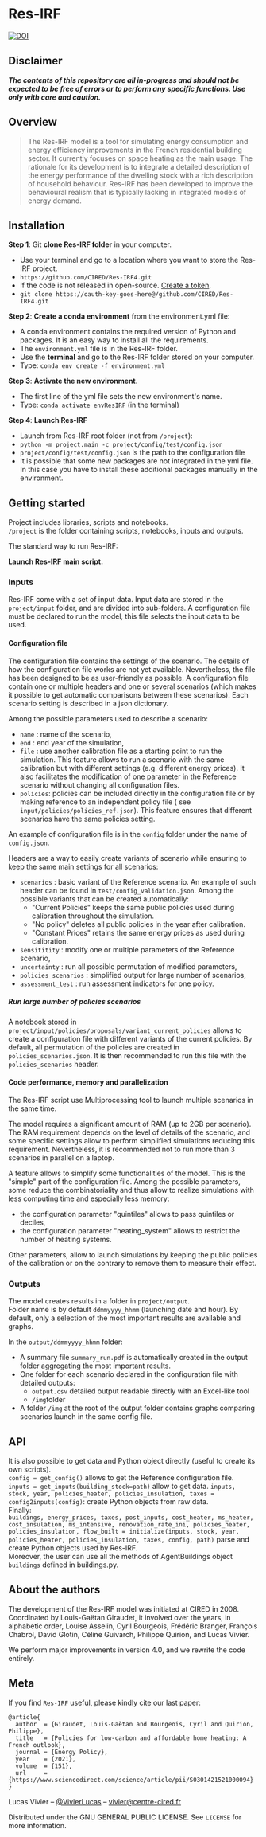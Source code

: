 # Res-IRF

[![DOI](https://zenodo.org/badge/DOI/10.5281/zenodo.6553021.svg)](https://doi.org/10.5281/zenodo.6553021)

## Disclaimer

**_The contents of this repository are all in-progress and should not be expected to be free of errors or to perform any
specific functions. Use only with care and caution._**

## Overview

> The Res-IRF model is a tool for simulating energy consumption and energy efficiency improvements in the French
> residential building sector. It currently focuses on space heating as the main usage. The rationale for its development
> is to integrate a detailed description of the energy performance of the dwelling stock with a rich description of
> household behaviour. Res-IRF has been developed to improve the behavioural realism that is typically lacking in
> integrated models of energy demand.

## Installation

**Step 1**: Git **clone Res-IRF folder** in your computer.

- Use your terminal and go to a location where you want to store the Res-IRF project.
- `https://github.com/CIRED/Res-IRF4.git`
- If the code is not released in
  open-source. [Create a token](https://docs.github.com/en/enterprise-server@3.4/authentication/keeping-your-account-and-data-secure/creating-a-personal-access-token).
- `git clone https://oauth-key-goes-here@/github.com/CIRED/Res-IRF4.git`

**Step 2**: **Create a conda environment** from the environment.yml file:

- A conda environment contains the required version of Python and packages. It is an easy way to install all the
  requirements.
- The `environment.yml` file is in the Res-IRF folder.
- Use the **terminal** and go to the Res-IRF folder stored on your computer.
- Type: `conda env create -f environment.yml`

**Step 3**: **Activate the new environment**.

- The first line of the yml file sets the new environment's name.
- Type: `conda activate envResIRF` (in the terminal)

**Step 4**: **Launch Res-IRF**

- Launch from Res-IRF root folder (not from `/project`):
- `python -m project.main -c project/config/test/config.json`
- `project/config/test/config.json` is the path to the configuration file
- It is possible that some new packages are not integrated in the yml file. In this case you have to install these
  additional packages manually in the environment.

## Getting started

Project includes libraries, scripts and notebooks.  
`/project` is the folder containing scripts, notebooks, inputs and outputs.

The standard way to run Res-IRF:

**Launch Res-IRF main script.**

### Inputs

Res-IRF come with a set of input data. Input data are stored in the `project/input` folder, and are divided into
sub-folders. 
A configuration file must be declared to run the model, this file selects the input data to be used.

#### Configuration file

The configuration file contains the settings of the scenario.
The details of how the configuration file works are not yet available. Nevertheless, the file has been designed to be as
user-friendly as possible.
A configuration file contain one or multiple headers and one or several scenarios (which makes it possible to get
automatic comparisons between these
scenarios). Each scenario setting is described in a json dictionary.

Among the possible parameters used to describe a scenario:
- `name` : name of the scenario,
- `end` : end year of the simulation,
- `file` : use another calibration file as a starting point to run the simulation. This feature allows to run a scenario
with the same calibration but with different settings (e.g. different energy prices). It also facilitates the modification
of one parameter in the Reference scenario without changing all configuration files.
- `policies`: policies can be included directly in the configuration file or by making reference to an independent policy file (
see `input/policies/policies_ref.json`). This feature ensures that different scenarios have the same policies setting.

An example of configuration file is in the `config` folder under the name of `config.json`.

Headers are a way to easily create variants of scenario while ensuring to keep the same main settings for all scenarios:
- `scenarios` : basic variant of the Reference scenario. An example of such header can be found in `test/config_validation.json`.
Among the possible variants that can be created automatically:
  - "Current Policies" keeps the same public policies used during calibration throughout the simulation.
  - "No policy" deletes all public policies in the year after calibration.
  - "Constant Prices" retains the same energy prices as used during calibration.
- `sensititity` : modify one or multiple parameters of the Reference scenario,
- `uncertainty` : run all possible permutation of modified parameters, 
- `policies_scenarios` : simplified output for large number of scenarios,
- `assessment_test` : run assessment indicators for one policy.

##### Run large number of policies scenarios

A notebook stored in `project/input/policies/proposals/variant_current_policies` allows to create a configuration file with
different variants of the current policies.
By default, all permutation of the policies are created in `policies_scenarios.json`. 
It is then recommended to run this file with the `policies_scenarios` header.

#### Code performance, memory and parallelization

The Res-IRF script use Multiprocessing tool to launch multiple scenarios in the same time.

The model requires a significant amount of RAM (up to 2GB per scenario).
The RAM requirement depends on the level of details of the scenario, and some specific settings allow to perform
simplified simulations reducing this requirement.
Nevertheless, it is recommended not to run more than 3 scenarios in parallel on a laptop.

A feature allows to simplify some functionalities of the model. This is the "simple" part of the configuration file.
Among the possible parameters, some reduce the combinatoriality and thus allow to realize simulations with less
computing time and especially less memory:

- the configuration parameter "quintiles" allows to pass quintiles or deciles,
- the configuration parameter "heating_system" allows to restrict the number of heating systems.

Other parameters, allow to launch simulations by keeping the public policies of the calibration or on the contrary to
remove them to measure their effect.

### Outputs

The model creates results in a folder in `project/output`.  
Folder name is by default `ddmmyyyy_hhmm` (launching date and hour).
By default, only a selection of the most important results are available and graphs.

In the `output/ddmmyyyy_hhmm` folder:

- A summary file `summary_run.pdf` is automatically created in the output folder aggregating the most important results.
- One folder for each scenario declared in the configuration file with detailed outputs:
    - `output.csv` detailed output readable directly with an Excel-like tool
    - `/img`folder
- A folder `/img` at the root of the output folder contains graphs comparing scenarios launch in the same config file.

## API

It is also possible to get data and Python object directly (useful to create its own scripts).  
`config = get_config()` allows to get the Reference configuration file.  
`inputs = get_inputs(building_stock=path)` allow to get data.
`inputs, stock, year, policies_heater, policies_insulation, taxes = config2inputs(config)`: create Python objects from
raw data.  
Finally:  
`buildings, energy_prices, taxes, post_inputs, cost_heater, ms_heater, cost_insulation, ms_intensive, renovation_rate_ini, policies_heater, policies_insulation, flow_built = initialize(inputs, stock, year, policies_heater, policies_insulation, taxes, config, path)`
parse and create Python objects used by Res-IRF.  
Moreover, the user can use all the methods of AgentBuildings object `buildings` defined in buildings.py.

## About the authors

The development of the Res-IRF model was initiated at CIRED in 2008. Coordinated by Louis-Gaëtan Giraudet, it involved
over the years, in alphabetic order, Louise Asselin, Cyril Bourgeois, Frédéric Branger, François Chabrol, David Glotin,
Céline Guivarch, Philippe Quirion, and Lucas Vivier.

We perform major improvements in version 4.0, and we rewrite the code entirely.

## Meta

If you find `Res-IRF` useful, please kindly cite our last paper:

```
@article{
  author  = {Giraudet, Louis-Gaëtan and Bourgeois, Cyril and Quirion, Philippe},
  title   = {Policies for low-carbon and affordable home heating: A French outlook},
  journal = {Energy Policy},
  year    = {2021},
  volume  = {151},
  url     = {https://www.sciencedirect.com/science/article/pii/S0301421521000094}
}
```

Lucas Vivier – [@VivierLucas](https://twitter.com/VivierLucas) – vivier@centre-cired.fr

Distributed under the GNU GENERAL PUBLIC LICENSE. See ``LICENSE`` for more information.
